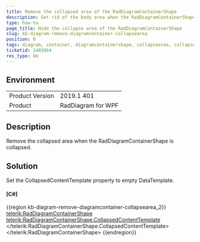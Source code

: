 ```yaml
---
title: Remove the collapsed area of the RadDiagramContainerShape 
description: Get rid of the body area when the RadDiagramContainerShape is collapsed
type: how-to
page_title: Hide the collapse area of the RadDiagramContainerShape
slug: kb-diagram-remove-diagramcontainer-collapsearea
position: 0
tags: diagram, container, diagramcontainershape, collapsearea, collapsedcontainer, collapsedcontent
ticketid: 1403864
res_type: kb
---
```


## Environment
<table>
	<tr>
		<td>Product Version</td>
		<td>2019.1 401</td>
	</tr>
	<tr>
		<td>Product</td>
		<td>RadDiagram for WPF</td>
	</tr>
</table>


## Description

Remove the collapsed area when the RadDiagramContainerShape is collapsed.

## Solution

Set the CollapsedContentTemplate property to empty DataTemplate.

#### __[C#]__
{{region kb-diagram-remove-diagramcontainer-collapsearea_2}}
	<telerik:RadDiagramContainerShape>
		<telerik:RadDiagramContainerShape.CollapsedContentTemplate>
			<DataTemplate/>
		</telerik:RadDiagramContainerShape.CollapsedContentTemplate>
	</telerik:RadDiagramContainerShape>
{{endregion}}



